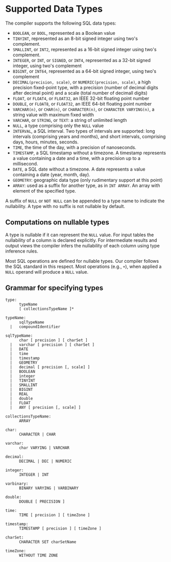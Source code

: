 # Supported Data Types

The compiler supports the following SQL data types:

- `BOOLEAN`, or `BOOL`, represented as a Boolean value
- `TINYINT`, represented as an 8-bit signed integer using two's
  complement.
- `SMALLINT`, or `INT2`, represented as a 16-bit signed integer using two's
  complement.
- `INTEGER`, or `INT`, or `SIGNED`, or `INT4`, represented as a 32-bit signed integer,
  using two's complement
- `BIGINT`, or `INT64`, represented as a 64-bit signed integer, using two's
  complement
- `DECIMAL(precision, scale)`, or `NUMERIC(precision, scale)`,
  a high precision fixed-point type,
  with a precision (number of decimal digits after decimal point) and
  a scale (total number of decimall digits)
- `FLOAT`, or `FLOAT4`, or `FLOAT32`, an IEEE 32-bit floating point number
- `DOUBLE`, or `FLOAT8`, or `FLOAT32`, an IEEE 64-bit floating point number
- `VARCHAR(n)`, or `CHAR(n)`, or `CHARACTER(n)`, or `CHARACTER
  VARYING(n)`, a string value with maximum fixed width
- `VARCHAR`, or `STRING`, or `TEXT`: a string of unlimited length
- `NULL`, a type comprising only the `NULL` value
- `INTERVAL`, a SQL interval.  Two types of intervals are supported:
  long intervals (comprising years and months), and short intervals,
  comprising days, hours, minutes, seconds.
- `TIME`, the time of the day, with a precision of nanoseconds.
- `TIMESTAMP`, a SQL timestamp without a timezone.  A timestamp
  represents a value containing a date and a time, with a precision up
  to a millisecond.
- `DATE`, a SQL date without a timezone.  A date represents a value
  containing a date (year, month, day).
- `GEOMETRY`: geographic data type (only rudimentary support at this point)
- `ARRAY`: used as a suffix for another type, as in `INT ARRAY`.
  An array with element of the specified type.


A suffix of `NULL` or `NOT NULL` can be appended to a type name to
indicate the nullability.  A type with no suffix is not nullable by
default.

## Computations on nullable types

A type is nullable if it can represent the `NULL` value.  For input
tables the nullability of a column is declared explicitly.  For
intermediate results and output views the compiler infers the
nullability of each column using type inference rules.

Most SQL operations are defined for nullable types.  Our compiler
follows the SQL standard in this respect.  Most operations (e.g.,
`+`), when applied a `NULL` operand will produce a `NULL`
value.

## Grammar for specifying types

```
type:
      typeName
      [ collectionsTypeName ]*

typeName:
      sqlTypeName
  |   compoundIdentifier

sqlTypeName:
      char [ precision ] [ charSet ]
  |   varchar [ precision ] [ charSet ]
  |   DATE
  |   time
  |   timestamp
  |   GEOMETRY
  |   decimal [ precision [, scale] ]
  |   BOOLEAN
  |   integer
  |   TINYINT
  |   SMALLINT
  |   BIGINT
  |   REAL
  |   double
  |   FLOAT
  |   ANY [ precision [, scale] ]

collectionsTypeName:
      ARRAY

char:
      CHARACTER | CHAR

varchar:
      char VARYING | VARCHAR

decimal:
      DECIMAL | DEC | NUMERIC

integer:
      INTEGER | INT

varbinary:
      BINARY VARYING | VARBINARY

double:
      DOUBLE [ PRECISION ]

time:
      TIME [ precision ] [ timeZone ]

timestamp:
      TIMESTAMP [ precision ] [ timeZone ]

charSet:
      CHARACTER SET charSetName

timeZone:
      WITHOUT TIME ZONE
```